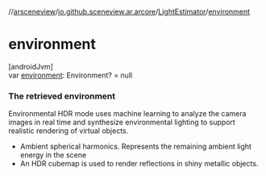 //[arsceneview](../../../index.md)/[io.github.sceneview.ar.arcore](../index.md)/[LightEstimator](index.md)/[environment](environment.md)

# environment

[androidJvm]\
var [environment](environment.md): Environment? = null

###  The retrieved environment

Environmental HDR mode uses machine learning to analyze the camera images in real time and synthesize environmental lighting to support realistic rendering of virtual objects.

- 
   Ambient spherical harmonics. Represents the remaining ambient light energy in the scene
- 
   An HDR cubemap is used to render reflections in shiny metallic objects.
